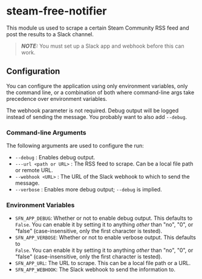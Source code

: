 # steam-free-notifier

This module us used to scrape a certain Steam Community RSS feed and post
the results to a Slack channel.

> **_NOTE:_**  You must set up a Slack app and webhook before this can work.

## Configuration

You can configure the application using only environment variables, only the
command line, or a combination of both where command-line args take precedence
over environment variables.

The webhook parameter is not required.  Debug output will be logged instead of
sending the message.  You probably want to also add `--debug`.

### Command-line Arguments
The following arguments are used to configure the run:

*   `--debug` : Enables debug output.
*   `---url <path or URL>` : The RSS feed to scrape.  Can be a local file path  
    or remote URL.
*   `--webhook <URL>` : The URL of the Slack webhook to which to send the message.
*   `--verbose` : Enables more debug output; `--debug` is implied.

### Environment Variables

*   `SFN_APP_DEBUG`: Whether or not to enable debug output.  This defaults to  
    `False`.  You can enable it by setting it to anything _other_ than "no", "0",
    or "false" (case-insensitive, only the first character is tested).
*   `SFN_APP_VERBOSE`: Whether or not to enable verbose output.  This defaults to  
    `False`.  You can enable it by setting it to anything _other_ than "no", "0",
    or "false" (case-insensitive, only the first character is tested).
*   `SFN_APP_URL`: The URL to scrape.  This can be a local file path 
    or a URL.
*   `SFN_APP_WEBHOOK`: The Slack webhook to send the information to.

